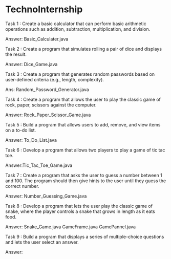 # TechnoInternship

Task 1 : Create a basic calculator that can perform basic arithmetic operations such as addition, subtraction, multiplication, and division.

Answer: Basic_Calculater.java


Task 2 : Create a program that simulates rolling a pair of dice and displays the result.

Answer: Dice_Game.java

Task 3 : Create a program that generates random passwords based on user-defined criteria (e.g., length, complexity).

Ans: Random_Password_Generator.java

Task 4 : Create a program that allows the user to play the classic game of rock, paper, scissors against the computer.

Answer: Rock_Paper_Scissor_Game.java

Task 5 : Build a program that allows users to add, remove, and view items on a to-do list.

Answer: To_Do_List.java

Task 6 : Develop a program that allows two players to play a game of tic tac toe.

Answer:Tic_Tac_Toe_Game.java

Task 7 : Create a program that asks the user to guess a number between 1 and 100. The program should then give hints to the user until they guess the correct number.

Answer: Number_Guessing_Game.java

Task 8 : Develop a program that lets the user play the classic game of snake, where the player controls a snake that grows in length as it eats food.

Answer: Snake_Game.java
        GameFrame.java
        GamePannel.java

Task 9 :  Build a program that displays a series of multiple-choice questions and lets the user select an answer.        

Answer: 
